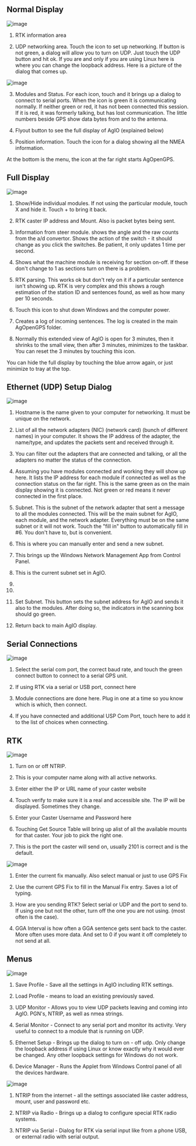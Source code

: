 ## Normal Display
![image](https://user-images.githubusercontent.com/20115439/215531937-10f55ee2-a259-47c1-a0a4-f1d6671b6299.png)

1. RTK information area

2. UDP networking area. Touch the icon to set up networking. If button is not green, a dialog will allow you to turn on UDP. Just touch the UDP button and hit ok. If you are and only if you are using Linux here is where you can change the loopback address. Here is a picture of the dialog that comes up.

![image](https://user-images.githubusercontent.com/20115439/215676100-b2cf92a8-4af1-4b12-8404-4f42e47c8e73.png)

3. Modules and Status. For each icon, touch and it brings up a dialog to connect to serial ports. When the icon is green it is communicating normally. If neither green or red, it has not been connected this session. If it is red, it was formerly talking, but has lost communication. 
The little numbers beside GPS show data bytes from and to the antenna.

4. Flyout button to see the full display of AgIO (explained below)

5. Position information. Touch the icon for a dialog showing all the NMEA information.

At the bottom is the menu, the icon at the far right starts AgOpenGPS.

## Full Display

![image](https://user-images.githubusercontent.com/20115439/215534883-9980b40b-ce27-474f-b548-2f3a3e74d5a4.png)

1. Show/Hide individual modules. If not using the particular module, touch X and hide it. Touch + to bring it back.

2. RTK caster IP address and Mount. Also is packet bytes being sent.

3. Information from steer module. shows the angle and the raw counts from the a/d convertor. Shows the action of the switch - it should change as you click the switches. Be patient, it only updates 1 time per second.

4. Shows what the machine module is receiving for section on-off. If these don't change to 1 as sections turn on there is a problem.

5. RTK parsing. This works ok but don't rely on it if a particular sentence isn't showing up. RTK is very complex and this shows a rough estimation of the station ID and sentences found, as well as how many per 10 seconds.

6. Touch this icon to shut down Windows and the computer power.

7. Creates a log of incoming sentences. The log is created in the main AgOpenGPS folder. 

8. Normally this extended view of AgIO is open for 3 minutes, then it shrinks to the small view, then after 3 minutes, minimizes to the taskbar. You can reset the 3 minutes by touching this icon.

You can hide the full display by touching the blue arrow again, or just minimize to tray at the top. 

## Ethernet (UDP) Setup Dialog

![image](https://user-images.githubusercontent.com/20115439/215674790-108bfac1-837d-484e-92bc-d2e88c908fad.png)

1. Hostname is the name given to your computer for networking. It must be unique on the network.

2. List of all the network adapters (NIC) (network card) (bunch of different names) in your computer. It shows the IP address of the adapter, the name/type, and updates the packets sent and received through it.

3. You can filter out the adapters that are connected and talking, or all the adapters no matter the status of the connection.

4. Assuming you have modules connected and working they will show up here. It lists the IP address for each module if connected as well as the connection status on the far right. This is the same green as on the main display showing it is connected. Not green or red means it never connected in the first place.

5. Subnet. This is the subnet of the network adapter that sent a message to all the modules connected. This will be the main subnet for AgIO, each module, and the network adapter. Everything must be on the same subnet or it will not work. Touch the "fill in" button to automatically fill in #6. You don't have to, but is convenient.

6. This is where you can manually enter and send a new subnet. 

7. This brings up the Windows Network Management App from Control Panel.

8. This is the current subnet set in AgIO.

9.
10.

11. Set Subnet. This button sets the subnet address for AgIO and sends it also to the modules. After doing so, the indicators in the scanning box should go green.  

12. Return back to main AgIO display.

## Serial Connections

![image](https://user-images.githubusercontent.com/20115439/215571265-ef633f52-a395-46d4-a004-9925a50d0809.png)

1. Select the serial com port, the correct baud rate, and touch the green connect button to connect to a serial GPS unit.

2. If using RTK via a serial or USB port, connect here

3. Module connections are done here. Plug in one at a time so you know which is which, then connect.

4. If you have connected and additional USP Com Port, touch here to add it to the list of choices when connecting.

## RTK

![image](https://user-images.githubusercontent.com/20115439/215573625-e5773ea0-6b96-497d-b6cc-faad24f707b2.png)

1. Turn on or off NTRIP.

2. This is your computer name along with all active networks.

3. Enter either the IP or URL name of your caster website

4. Touch verify to make sure it is a real and accessible site. The IP will be displayed. Sometimes they change.

5. Enter your Caster Username and Password here

6. Touching Get Source Table will bring up alist of all the available mounts for that caster. Your job to pick the right one.

7. This is the port the caster will send on, usually 2101 is correct and is the default.

![image](https://user-images.githubusercontent.com/20115439/215575545-e92b95e8-4682-447e-8e6f-bc7fbca7e6bc.png)

1. Enter the current fix manually. Also select manual or just to use GPS Fix

2. Use the current GPS Fix to fill in the Manual Fix entry. Saves a lot of typing.

3. How are you sending RTK? Select serial or UDP and the port to send to. If using one but not the other, turn off the one you are not using. (most often is the case).

4. GGA Interval is how often a GGA sentence gets sent back to the caster. More often uses more data. And set to 0 if you want it off completely to not send at all.

## Menus

![image](https://user-images.githubusercontent.com/20115439/219031954-e5749cfc-5677-4ced-91a5-9b3123951195.png)

1. Save Profile - Save all the settings in AgIO including RTK settings.

2. Load Profile - means to load an existing previously saved.

3. UDP Monitor - Allows you to view UDP packets leaving and coming into AgIO. PGN's, NTRIP, as well as nmea strings.

4. Serial Monitor - Connect to any serial port and monitor its activity. Very useful to connect to a module that is running on UDP. 

5. Ethernet Setup - Brings up the dialog to turn on - off udp. Only change the loopback address if using Linux or know exactly why it would ever be changed. Any other loopback settings for Windows do not work. 

6. Device Manager - Runs the Applet from Windows Control panel of all the devices hardware.

![image](https://user-images.githubusercontent.com/20115439/215659461-d1c93f19-26a7-4ad5-97b5-4259fd022167.png)

1. NTRIP from the internet - all the settings associated like caster address, mount, user and password etc.

2. NTRIP via Radio - Brings up a dialog to configure special RTK radio systems.

3. NTRIP via Serial - Dialog for RTK via serial input like from a phone USB, or external radio with serial output.

